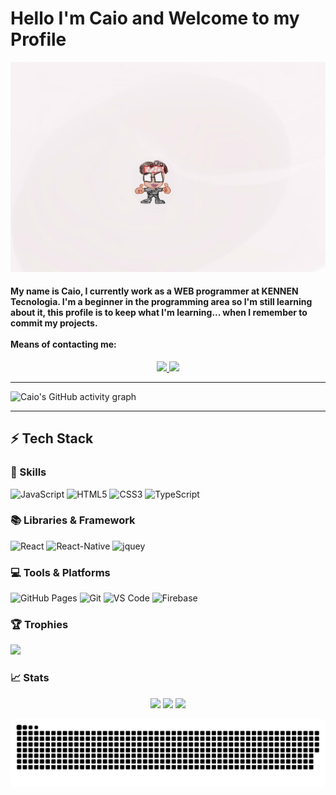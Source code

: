 # Hello I'm Caio and Welcome to my Profile

<img src="https://github.com/ExecutionCSR/ExecutionCSR/blob/main/src/Nova%20Tela.jpeg">

<h4>
My name is Caio, I currently work as a WEB programmer at KENNEN Tecnologia. I'm a beginner in the programming area so I'm still learning about it, this profile is to keep what I'm learning... when I remember to commit my projects.
<br>
<br>
Means of contacting me:
</h4>
<p align="center">
  <a href="https://wa.me/5511967967158">
		<img src="https://img.shields.io/badge/WhatsApp-25D366?style=for-the-badge&logo=whatsapp&logoColor=white" />
	</a>
  <a href="mailto:silvakaio611@gmail.com">
		<img src="https://img.shields.io/badge/Gmail-D14836?style=for-the-badge&logo=gmail&logoColor=white" />
	</a>
</p>

---

![Caio's GitHub activity graph](https://github-readme-activity-graph.cyclic.app/graph?username=ExecutionCSR&custom_title=Contribution%20Graph&hide_border=true&theme=react-dark)

---

## ⚡ Tech Stack

<h3 style='align-item:center;justify-content:center'> 🚀 Skills </h3>

![JavaScript](https://img.shields.io/badge/JavaScript-323330?style=for-the-badge&logo=javascript&logoColor=F7DF1E)
![HTML5](https://img.shields.io/badge/HTML5-E34F26?style=for-the-badge&logo=html5&logoColor=white)
![CSS3](https://img.shields.io/badge/CSS3-1572B6?style=for-the-badge&logo=css3&logoColor=white)
![TypeScript](https://img.shields.io/badge/TypeScript-007ACC?style=for-the-badge&logo=typescript&logoColor=blue&color=black)

<h3 style='align-item:center;justify-content:center'> 📚 Libraries & Framework </h3>

![React](https://img.shields.io/badge/React-20232A?style=for-the-badge&logo=react&logoColor=61DAFB)
![React-Native](https://img.shields.io/badge/React%20Native-20232A?style=for-the-badge&logo=react&logoColor=61DAF)
![jquey](https://img.shields.io/badge/jQuery-0769AD?style=for-the-badge&logo=jquery&logoColor=white)

<h3 style='align-item:center;justify-content:center'> 💻 Tools & Platforms </h3>

![GitHub Pages](https://img.shields.io/badge/GitHub_Pages-100000?style=for-the-badge&logo=github&logoColor=white)
![Git](https://img.shields.io/badge/Git-F05032?style=for-the-badge&logo=git&logoColor=white)
![VS Code](https://img.shields.io/badge/Visual_Studio_Code-0078D4?style=for-the-badge&logo=visual%20studio%20code&logoColor=white)
![Firebase](https://img.shields.io/badge/Firebase-F29D0C?style=for-the-badge&logo=firebase&logoColor=white)

<h3 style='align-item:center;justify-content:center'> 🏆 Trophies </h3>

<img src="https://github-profile-trophy.vercel.app/?username=ExecutionCSR&theme=onestar&column=7" >


<h3 style='align-item:center;justify-content:center'> 📈 Stats </h3>

<p align="center">
  <img width="48%" src="https://github-readme-stats.vercel.app/api?username=ExecutionCSR&custom_title=Github%20Stats&show_icons=true&hide_border=true&theme=react" />
  <img width="48%" src="https://streak-stats.demolab.com/?user=ExecutionCSR&hide_border=true&theme=react" />
  <img width="38%"  src="https://github-readme-stats.vercel.app/api/top-langs/?username=ExecutionCSR&theme=react&hide_border=true" />
</p>

![Snake animation](https://github.com/ExecutionCSR/ExecutionCSR/blob/output/github-contribution-grid-snake.svg)

